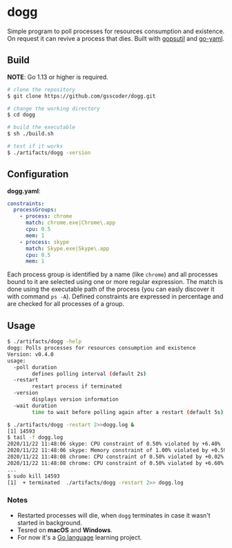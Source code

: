 # dogg

Simple program to poll processes for resources consumption and existence. On request it can revive a process that dies. Built with [gopsutil](https://github.com/shirou/gopsutil) and [go-yaml](https://github.com/go-yaml/yaml).

## Build

**NOTE**: Go 1.13 or higher is required.

```sh
# clone the repository
$ git clone https://github.com/gsscoder/dogg.git

# change the working directory
$ cd dogg

# build the executable
$ sh ./build.sh

# test if it works
$ ./artifacts/dogg -version
```

## Configuration

**dogg.yaml**:

```yaml
constraints:
  processGroups:
    - process: chrome
      match: chrome.exe|Chrome\.app
      cpu: 0.5
      mem: 1
    - process: skype
      match: Skype.exe|Skype\.app
      cpu: 0.5
      mem: 1
```

Each process group is identified by a name (like `chrome`) and all processes bound to it are selected using one or more regular expression. The match is done using the executable path of the process (you can easly discover it with command `ps -A`). Defined constraints are expressed in percentage and are checked for all processes of a group.

## Usage

```sh
$ ./artifacts/dogg -help
dogg: Polls processes for resources consumption and existence
Version: v0.4.0
usage:
  -poll duration
    	defines polling interval (default 2s)
  -restart
    	restart process if terminated
  -version
    	displays version information
  -wait duration
    	time to wait before polling again after a restart (default 5s)

$ ./artifacts/dogg -restart 2>>dogg.log &
[1] 14593
$ tail -f dogg.log
2020/11/22 11:48:06 skype: CPU constraint of 0.50% violated by +6.40%
2020/11/22 11:48:06 skype: Memory constraint of 1.00% violated by +0.59%
2020/11/22 11:48:08 chrome: CPU constraint of 0.50% violated by +0.02%
2020/11/22 11:48:08 chrome: CPU constraint of 0.50% violated by +6.60%
...
$ sudo kill 14593
[1]  + terminated  ./artifacts/dogg -restart 2>> dogg.log 
```

### Notes

- Restarted processes will die, when `dogg` terminates in case it wasn't started in background.
- Tesred on **macOS** and **Windows**.
- For now it's a [Go language](https://golang.org/) learning project.
